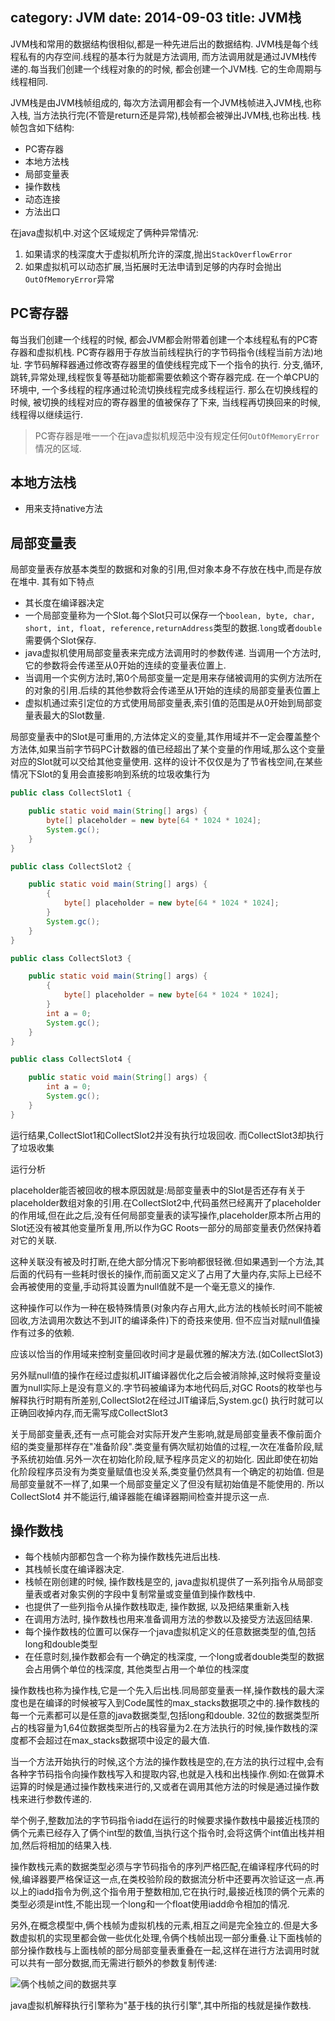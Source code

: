 category: JVM
date: 2014-09-03
title: JVM栈
---
JVM栈和常用的数据结构很相似,都是一种先进后出的数据结构. JVM栈是每个线程私有的内存空间.线程的基本行为就是方法调用, 而方法调用就是通过JVM栈传递的.每当我们创建一个线程对象的的时候, 都会创建一个JVM栈. 它的生命周期与线程相同.

JVM栈是由JVM栈帧组成的, 每次方法调用都会有一个JVM栈帧进入JVM栈,也称入栈, 当方法执行完(不管是return还是异常),栈帧都会被弹出JVM栈,也称出栈. 栈帧包含如下结构:
* PC寄存器
* 本地方法栈
* 局部变量表
* 操作数栈
* 动态连接
* 方法出口

在java虚拟机中.对这个区域规定了俩种异常情况:
1. 如果请求的栈深度大于虚拟机所允许的深度,抛出`StackOverflowError`
2. 如果虚拟机可以动态扩展,当拓展时无法申请到足够的内存时会抛出`OutOfMemoryError`异常

## PC寄存器
每当我们创建一个线程的时候, 都会JVM都会附带着创建一个本线程私有的PC寄存器和虚拟机栈. PC寄存器用于存放当前线程执行的字节码指令(线程当前方法)地址. 字节码解释器通过修改寄存器里的值使线程完成下一个指令的执行. 分支,循环,跳转,异常处理,线程恢复等基础功能都需要依赖这个寄存器完成. 在一个单CPU的环境中, 一个多线程的程序通过轮流切换线程完成多线程运行. 那么在切换线程的时候, 被切换的线程对应的寄存器里的值被保存了下来, 当线程再切换回来的时候,线程得以继续运行.

> PC寄存器是唯一一个在java虚拟机规范中没有规定任何`OutOfMemoryError`情况的区域.

## 本地方法栈
* 用来支持native方法

## 局部变量表
局部变量表存放基本类型的数据和对象的引用,但对象本身不存放在栈中,而是存放在堆中. 其有如下特点

* 其长度在编译器决定
* 一个局部变量称为一个Slot.每个Slot只可以保存一个`boolean, byte, char, short, int, float, reference,returnAddress`类型的数据.`long`或者`double`需要俩个Slot保存.
* java虚拟机使用局部变量表来完成方法调用时的参数传递. 当调用一个方法时, 它的参数将会传递至从0开始的连续的变量表位置上.
* 当调用一个实例方法时,第0个局部变量一定是用来存储被调用的实例方法所在的对象的引用.后续的其他参数将会传递至从1开始的连续的局部变量表位置上
* 虚拟机通过索引定位的方式使用局部变量表,索引值的范围是从0开始到局部变量表最大的Slot数量.

局部变量表中的Slot是可重用的,方法体定义的变量,其作用域并不一定会覆盖整个方法体,如果当前字节码PC计数器的值已经超出了某个变量的作用域,那么这个变量对应的Slot就可以交给其他变量使用. 这样的设计不仅仅是为了节省栈空间,在某些情况下Slot的复用会直接影响到系统的垃圾收集行为
```java
public class CollectSlot1 {

    public static void main(String[] args) {
        byte[] placeholder = new byte[64 * 1024 * 1024];
        System.gc();
    }
}

public class CollectSlot2 {

    public static void main(String[] args) {
        {
            byte[] placeholder = new byte[64 * 1024 * 1024];
        }
        System.gc();
    }
}

public class CollectSlot3 {

    public static void main(String[] args) {
        {
            byte[] placeholder = new byte[64 * 1024 * 1024];
        }
        int a = 0;
        System.gc();
    }
}

public class CollectSlot4 {

    public static void main(String[] args) {
        int a = 0;
        System.gc();
    }
}
```
运行结果,CollectSlot1和CollectSlot2并没有执行垃圾回收. 而CollectSlot3却执行了垃圾收集

运行分析

placeholder能否被回收的根本原因就是:局部变量表中的Slot是否还存有关于placeholder数组对象的引用.在CollectSlot2中,代码虽然已经离开了placeholder的作用域,但在此之后,没有任何局部变量表的读写操作,placeholder原本所占用的Slot还没有被其他变量所复用,所以作为GC Roots一部分的局部变量表仍然保持着对它的关联.

这种关联没有被及时打断,在绝大部分情况下影响都很轻微.但如果遇到一个方法,其后面的代码有一些耗时很长的操作,而前面又定义了占用了大量内存,实际上已经不会再被使用的变量,手动将其设置为null值就不是一个毫无意义的操作.

这种操作可以作为一种在极特殊情景(对象内存占用大,此方法的栈帧长时间不能被回收,方法调用次数达不到JIT的编译条件)下的奇技来使用. 但不应当对赋null值操作有过多的依赖.

应该以恰当的作用域来控制变量回收时间才是最优雅的解决方法.(如CollectSlot3)

另外赋null值的操作在经过虚拟机JIT编译器优化之后会被消除掉,这时候将变量设置为null实际上是没有意义的.字节码被编译为本地代码后,对GC Roots的枚举也与解释执行时期有所差别,CollectSlot2在经过JIT编译后,System.gc() 执行时就可以正确回收掉内存,而无需写成CollectSlot3

关于局部变量表,还有一点可能会对实际开发产生影响,就是局部变量表不像前面介绍的类变量那样存在"准备阶段".类变量有俩次赋初始值的过程,一次在准备阶段,赋予系统初始值.另外一次在初始化阶段,赋予程序员定义的初始化. 因此即使在初始化阶段程序员没有为类变量赋值也没关系,类变量仍然具有一个确定的初始值. 但是局部变量就不一样了,如果一个局部变量定义了但没有赋初始值是不能使用的. 所以 CollectSlot4 并不能运行,编译器能在编译器期间检查并提示这一点.

## 操作数栈
* 每个栈帧内部都包含一个称为操作数栈先进后出栈.
* 其栈帧长度在编译器决定.
* 栈帧在刚创建的时候, 操作数栈是空的, java虚拟机提供了一系列指令从局部变量表或者对象实例的字段中复制常量或变量值到操作数栈中.
* 也提供了一些列指令从操作数栈取走, 操作数据, 以及把结果重新入栈
* 在调用方法时, 操作数栈也用来准备调用方法的参数以及接受方法返回结果.
* 每个操作数栈的位置可以保存一个java虚拟机定义的任意数据类型的值,包括long和double类型
* 在任意时刻,操作数都会有一个确定的栈深度, 一个long或者double类型的数据会占用俩个单位的栈深度, 其他类型占用一个单位的栈深度

操作数栈也称为操作栈,它是一个先入后出栈.同局部变量表一样,操作数栈的最大深度也是在编译的时候被写入到Code属性的max_stacks数据项之中的.操作数栈的每一个元素都可以是任意的java数据类型,包括long和double. 32位的数据类型所占的栈容量为1,64位数据类型所占的栈容量为2.在方法执行的时候,操作数栈的深度都不会超过在max_stacks数据项中设定的最大值.

当一个方法开始执行的时候,这个方法的操作数栈是空的,在方法的执行过程中,会有各种字节码指令向操作数栈写入和提取内容,也就是入栈和出栈操作.例如:在做算术运算的时候是通过操作数栈来进行的,又或者在调用其他方法的时候是通过操作数栈来进行参数传递的.

举个例子,整数加法的字节码指令iadd在运行的时候要求操作数栈中最接近栈顶的俩个元素已经存入了俩个int型的数值,当执行这个指令时,会将这俩个int值出栈并相加,然后将相加的结果入栈.

操作数栈元素的数据类型必须与字节码指令的序列严格匹配,在编译程序代码的时候,编译器要严格保证这一点,在类校验阶段的数据流分析中还要再次验证这一点.再以上的iadd指令为例,这个指令用于整数相加,它在执行时,最接近栈顶的俩个元素的类型必须是int性,不能出现一个long和一个float使用iadd命令相加的情况.

另外,在概念模型中,俩个栈帧为虚拟机栈的元素,相互之间是完全独立的.但是大多数虚拟机的实现里都会做一些优化处理,令俩个栈帧出现一部分重叠.让下面栈帧的部分操作数栈与上面栈帧的部分局部变量表重叠在一起,这样在进行方法调用时就可以共有一部分数据,而无需进行额外的参数复制传递:

![俩个栈帧之间的数据共享]()

java虚拟机解释执行引擎称为"基于栈的执行引擎",其中所指的栈就是操作数栈.
